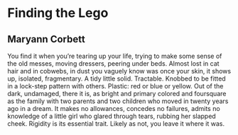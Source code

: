 # Finding the Lego
## Maryann Corbett
You find it when you’re tearing up your life,
trying to make some sense of the old messes,
moving dressers, peering under beds.
Almost lost in cat hair and in cobwebs,
in dust you vaguely know was once your skin,
it shows up, isolated, fragmentary.
A tidy little solid. Tractable.
Knobbed to be fitted in a lock-step pattern
with others. Plastic: red or blue or yellow.
Out of the dark, undamaged, there it is,
as bright and primary colored and foursquare
as the family with two parents and two children
who moved in twenty years ago in a dream.
It makes no allowances, concedes no failures,
admits no knowledge of a little girl
who glared through tears, rubbing her slapped cheek.
Rigidity is its essential trait.
Likely as not, you leave it where it was.